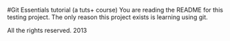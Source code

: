 #Git Essentials tutorial (a tuts+ course)
You are reading the README for this testing project.
The only reason this project exists is learning using git.

All the rights reserved. 2013
